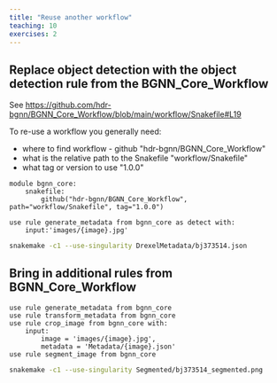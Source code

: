 ```yaml
---
title: "Reuse another workflow"
teaching: 10
exercises: 2
---
```


## Replace object detection with the object detection rule from the BGNN_Core_Workflow

See https://github.com/hdr-bgnn/BGNN_Core_Workflow/blob/main/workflow/Snakefile#L19

To re-use a workflow you generally need:
- where to find workflow - github "hdr-bgnn/BGNN_Core_Workflow"
- what is the relative path to the Snakefile "workflow/Snakefile"
- what tag or version to use "1.0.0"

```
module bgnn_core:
    snakefile:
        github("hdr-bgnn/BGNN_Core_Workflow",   path="workflow/Snakefile", tag="1.0.0")

use rule generate_metadata from bgnn_core as detect with:
    input:'images/{image}.jpg'
```

```bash
snakemake -c1 --use-singularity DrexelMetadata/bj373514.json
```


## Bring in additional rules from BGNN_Core_Workflow
```
use rule generate_metadata from bgnn_core
use rule transform_metadata from bgnn_core
use rule crop_image from bgnn_core with:
    input:
        image = 'images/{image}.jpg',
        metadata = 'Metadata/{image}.json'
use rule segment_image from bgnn_core
```

```bash
snakemake -c1 --use-singularity Segmented/bj373514_segmented.png 
```


